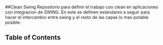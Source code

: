 ##Clean Swing
Repositorio para definir el trabajo con clean en aplicaciones con integracion de SWING.
En este se definen estándares a seguir para hacer el intercambio entre swing
y el resto de las capas lo mas potable posible.

## Table of Contents
